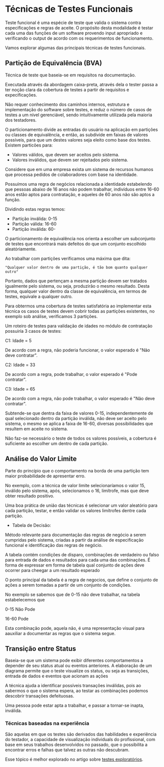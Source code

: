 
# Técnicas de Testes Funcionais

Teste funcional é uma espécie de teste que valida o sistema contra especificações e regras de aceite.
O propósito desta modalidade é testar cada uma das funções de um software provendo input apropriado e verificando o output de acordo com os requerimentos de funcionamento.

Vamos explorar algumas das principais técnicas de testes funcionais.

## Partição de Equivalência (BVA)

Técnica de teste que baseia-se em requisitos na documentação.

Executada através da abordagem caixa-preta, através dela o tester passa a ter noção clara da cobertura de testes a partir de requisitos e expecificações.

Não requer conhecimento dos caminhos internos, estrutura e implementação do software sobre testes, e reduz o número de casos de testes a um nível gerenciável, sendo intuitivamente utilizada pela maioria dos testadores.

O particionamento divide as entradas do usuário na aplicação em partições ou classes de equivalência, e então, as subdivide em faixas de valores possíveis, para que um destes valores seja eleito como base dos testes. Existem particões para:

- Valores válidos, que devem ser aceitos pelo sistema.
- Valores inválidos, que devem ser rejeitados pelo sistema.

Considere que em uma empresa exista um sistema de recursos humanos que processa pedidos de colaboradores com base na identidade.

Possuímos uma regra de negócios relacionada a identidade estabelendo que pessoas abaixo de 16 anos não podem trabalhar, indivíduos entre 16-60 anos estão aptos para contratação, e aqueles de 60 anos não são aptos a função.

Dividindo estas regras temos:

- Partição inválida: 0-15
- Partição válida: 16-60
- Partição inválida: 60-

O particionamento de equivalência nos orienta a escolher um subconjunto de testes que encontrará mais defeitos do que um conjunto escolhido aleatóriamente.

Ao trabalhar com partições verificamos uma máxima que dita:

    "Qualquer valor dentro de uma partição, é tão bom quanto qualquer outro"

Portanto, dados que pertençam a mesma partição devem ser tratados igualmente pelo sistema, ou seja, produzirão o mesmo resultado. Desta forma, qualquer valor dentro da classe de equivalência, em termos de testes, equivale a qualquer outro.

Para obtermos uma cobertura de testes satisfatória ao implementar esta técnica os casos de testes devem cobrir todas as partições existentes, no exemplo sob análise, verificamos 3 partições.

Um roteiro de testes para validação de idades no módulo de contratação possuiría 3 casos de testes:

C1: Idade = 5

De acordo com a regra, não poderia funcionar, o valor esperado é "Não deve contratar".

C2: Idade = 33

De acordo com a regra, pode trabalhar, o valor esperado é "Pode contratar".

C3: Idade = 65

De acordo com a regra, não pode trabalhar, o valor esperado é "Não deve contratar".

Subtende-se que dentra da faixa de valores 0-15, independentemente de qual selecionado dentro da partição inválida, não deve ser aceito pelo sistema, o mesmo se aplica a faixa de 16-60, diversas possibilidades que resultem em aceite no sistema.

Não faz-se necessário o teste de todos os valores possíveis, a cobertura é suficiente ao escolher um dentro de cada partição.

## Análise do Valor Limite

Parte do princípio que o comportamento na borda de uma partição tem maior probabilidade de apresentar erro.

No exemplo, com a técnica de valor limite selecionaríamos o valor 15, inválido pelo sistema, após, selecionamos o 16, limítrofe, mas que deve obter resultado positivo.

Uma boa prática de união das técnicas é selecionar um valor aleatório para cada partição, testar, e então validar os valores limítrofes dentre cada partição.

- Tabela de Decisão:

Método relevante para documentação das regras de negócio a serem cumpridas pelo sistema, criadas a partir da análise de especificação funcional e identificação das regras de negócio.

A tabela contém condições de disparo, combinações de verdadeiro ou falso para entrada de dados e resultados para cada uma das combinações. É forma de expressar em forma de tabela qual conjunto de ações deve ocorrer para cheegar a um resultado esperado

O ponto principal da tabela é a regra de negocios, que define o conjunto de ações a serem tomadas a partir de um conjunto de condições.

No exemplo se sabemos que de 0-15 não deve trabalhar, na tabela estabelecemos que

0-15 Não Pode

16-60 Pode

Esta combinação pode, aquela não, é uma representação visual para aauxiliar a documentar as regras que o sistema segue.

## Transição entre Status

Baseia-se que um sistema pode exibir diferentes comportamentos a depender de seu status atual ou eventos anteriores. A elaboração de um diagrama permite que o teste  visualize os status, ou seja as transições, entrada de dados e eventos que acionam as ações

A técnica ajuda a identificar possíveis transações inválidas, pois ao sabermos o que o sistema espera, ao testar as combinações podemos  descobrir transações defeituosas.

Uma pessoa pode estar apta a trabalhar, e passar a tornar-se inapta, inválida.

### Técnicas baseadas na experiência

São aquelas em que os testes são derivados das habilidades e experiência do testador, a capacidade de visualização individuals do profissional, com base em seus trabalhos desenvolvidos no passado, que o possibilita a encontrar erros e falhas que talvez as outras não descubram.

Esse tópico é melhor explorado no artigo sobre [testes exploratórios](test).
